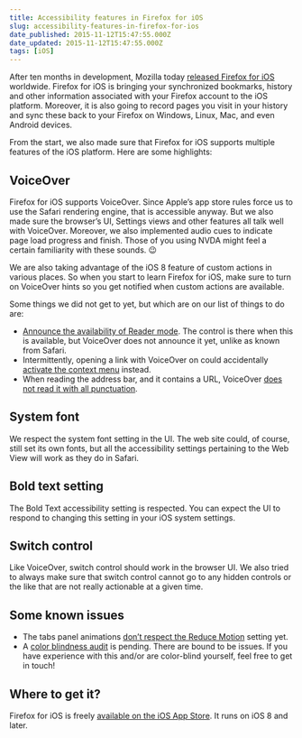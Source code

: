 ```yaml
---
title: Accessibility features in Firefox for iOS
slug: accessibility-features-in-firefox-for-ios
date_published: 2015-11-12T15:47:55.000Z
date_updated: 2015-11-12T15:47:55.000Z
tags: [iOS]
---
```


After ten months in development, Mozilla today [released Firefox for iOS](https://blog.mozilla.org/press/2015/11/firefox-users-can-now-choose-their-favorite-browser-on-ios/) worldwide. Firefox for iOS is bringing your synchronized bookmarks, history and other information associated with your Firefox account to the iOS platform. Moreover, it is also going to record pages you visit in your history and sync these back to your Firefox on Windows, Linux, Mac, and even Android devices.

From the start, we also made sure that Firefox for iOS supports multiple features of the iOS platform. Here are some highlights:

## VoiceOver

Firefox for iOS supports VoiceOver. Since Apple&#8217;s app store rules force us to use the Safari rendering engine, that is accessible anyway. But we also made sure the browser&#8217;s UI, Settings views and other features all talk well with VoiceOver. Moreover, we also implemented audio cues to indicate page load progress and finish. Those of you using NVDA might feel a certain familiarity with these sounds. 😉

We are also taking advantage of the iOS 8 feature of custom actions in various places. So when you start to learn Firefox for iOS, make sure to turn on VoiceOver hints so you get notified when custom actions are available.

Some things we did not get to yet, but which are on our list of things to do are:

- [Announce the availability of Reader mode](https://bugzilla.mozilla.org/show_bug.cgi?id=1160785). The control is there when this is available, but VoiceOver does not announce it yet, unlike as known from Safari.
- Intermittently, opening a link with VoiceOver on could accidentally [activate the context menu](https://bugzilla.mozilla.org/show_bug.cgi?id=1191687) instead.
- When reading the address bar, and it contains a URL, VoiceOver [does not read it with all punctuation](https://bugzilla.mozilla.org/show_bug.cgi?id=1158638).

## System font

We respect the system font setting in the UI. The web site could, of course, still set its own fonts, but all the accessibility settings pertaining to the Web View will work as they do in Safari.

## Bold text setting

The Bold Text accessibility setting is respected. You can expect the UI to respond to changing this setting in your iOS system settings.

## Switch control

Like VoiceOver, switch control should work in the browser UI. We also tried to always make sure that switch control cannot go to any hidden controls or the like that are not really actionable at a given time.

## Some known issues

- The tabs panel animations [don&#8217;t respect the Reduce Motion](https://bugzilla.mozilla.org/show_bug.cgi?id=1180634) setting yet.
- A [color blindness audit](https://bugzilla.mozilla.org/show_bug.cgi?id=1165748) is pending. There are bound to be issues. If you have experience with this and/or are color-blind yourself, feel free to get in touch!

## Where to get it?

Firefox for iOS is freely [available on the iOS App Store](http://itunes.apple.com/app/id989804926). It runs on iOS 8 and later.
